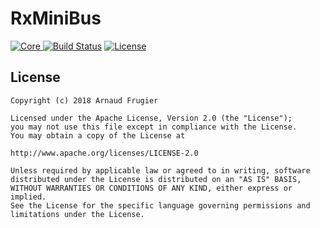 # RxMiniBus

[![Core](https://api.bintray.com/packages/quanturium/maven/rxminibus/images/download.svg) ](https://bintray.com/quanturium/maven/rxminibus/_latestVersion)
[![Build Status](https://travis-ci.org/quanturium/RxMiniBus.svg?branch=master)](https://travis-ci.org/quanturium/RxMiniBus)
[![License](https://img.shields.io/badge/License-Apache%202.0-blue.svg)](https://github.com/quanturium/RxMiniBus/blob/master/LICENSE.txt)



## License
    Copyright (c) 2018 Arnaud Frugier

    Licensed under the Apache License, Version 2.0 (the "License");
    you may not use this file except in compliance with the License.
    You may obtain a copy of the License at

    http://www.apache.org/licenses/LICENSE-2.0

    Unless required by applicable law or agreed to in writing, software
    distributed under the License is distributed on an "AS IS" BASIS,
    WITHOUT WARRANTIES OR CONDITIONS OF ANY KIND, either express or implied.
    See the License for the specific language governing permissions and
    limitations under the License.
